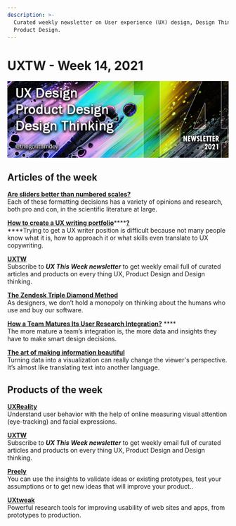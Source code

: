 ```yaml
---
description: >-
  Curated weekly newsletter on User experience (UX) design, Design Thinking and
  Product Design.
---
```


# UXTW - Week 14, 2021

![](../.gitbook/assets/newsletter-banner-2021-14.jpg)

## Articles of the week

[**Are sliders better than numbered scales?**](https://measuringu.com/numbers-versus-sliders/?utm_source=thegoutamdey)  
Each of these formatting decisions has a variety of opinions and research, both pro and con, in the scientific literature at large.

[**How to create a UX writing portfolio**](https://vanschneider.com/blog/how-to-create-a-ux-writing-portfolio/?ref=thegoutamdey)\*\*\*\*[**?**](https://vanschneider.com/blog/how-to-create-a-ux-writing-portfolio/?ref=thegoutamdey)  
****Trying to get a UX writer position is difficult because not many people know what it is, how to approach it or what skills even translate to UX copywriting.

[**UXTW**](https://gmail.us17.list-manage.com/subscribe?u=1b23fd286b43ac36e4acba123&id=0009036f95)  
Subscribe to _**UX This Week newsletter**_  to get weekly email full of curated articles and products on every thing UX, Product Design and Design thinking.

[**The Zendesk Triple Diamond Method**](https://medium.com/zendesk-creative-blog/the-zendesk-triple-diamond-process-fd857a11c179/?ref=thegoutamdey)  
As designers, we don’t hold a monopoly on thinking about the humans who use and buy our software.

[**How a Team Matures Its User Research Integration?**](https://articles.uie.com/how-a-team-matures-its-user-research-integration/?utm_source=thegoutamdey) ****  
The more mature a team’s integration is, the more data and insights they have to make smart design decisions.

[**The art of making information beautiful**](http://Turning%20data%20into%20a%20visualization%20can%20really%20change%20the%20viewer's%20perspective.%20It%E2%80%99s%20almost%20like%20translating%20text%20into%20another%20language/?ref=thegoutamdey)  
Turning data into a visualization can really change the viewer's perspective. It’s almost like translating text into another language.

## Products of the week

[**UXReality** ](https://www.uxreality.com/?ref=thegoutamdey)  
Understand user behavior with the help of online measuring visual attention \(eye-tracking\) and facial expressions.

[**UXTW**](https://gmail.us17.list-manage.com/subscribe?u=1b23fd286b43ac36e4acba123&id=0009036f95)  
Subscribe to _**UX This Week newsletter**_  to get weekly email full of curated articles and products on every thing UX, Product Design and Design thinking.

[**Preely**](https://preely.com/?ref=thegoutamdey)  
You can use the insights to validate ideas or existing prototypes, test your assumptions or to get new ideas that will improve your product..

[**UXtweak**](https://www.uxtweak.com/?ref=thegoutamdey)  
Powerful research tools for improving usability of web sites and apps, from prototypes to production.

